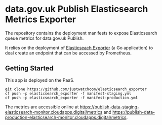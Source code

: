 # data.gov.uk Publish Elasticsearch Metrics Exporter

The repository contains the deployment manifests to expose Elasticsearch queue metrics for data.gov.uk Publish.

It relies on the deployment of [Elasticseach Exporter](https://github.com/alphagov/datagovuk_publish_elasticsearch_monitor) (a Go application) to deal create an endpoint that can be accessed by Prometheus.

## Getting Started

This app is deployed on the PaaS.

```
git clone https://github.com/justwatchcom/elasticsearch_exporter
cf push -p elasticsearch_exporter -f manifest-staging.yml
cf push -p elasticsearch_exporter -f manifest-production.yml
```

The metrics are accessible online at https://publish-data-staging-elasticsearch-monitor.cloudapps.digital/metrics and https://publish-data-production-elasticsearch-monitor.cloudapps.digital/metrics.

